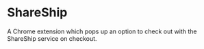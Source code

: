 # ShareShip

A Chrome extension which pops up an option to check out with the ShareShip service on checkout.
